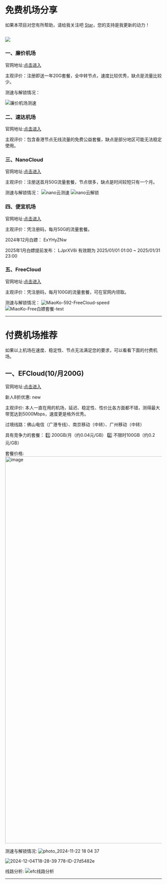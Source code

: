# 免费机场分享

如果本项目对您有所帮助，请给我关注吧 [Star](https://github.com/Anime2375/Free-Proxy-VPN)，您的支持是我更新的动力！

![](https://komarev.com/ghpvc/?username=Free-Proxy-VPN)
---

### 一、廉价机场

官网地址:[点击进入](https://lianjia.me/#/register?code=YGKMsx4B)

主观评价：注册即送一年20G套餐，全中转节点，速度比较优秀，缺点是流量比较少。


测速与解锁情况：

![廉价机场测速](https://github.com/user-attachments/assets/73bfb5d4-0305-4fb4-bac8-08ae0b89f6d9)


### 二、速达机场

官网地址:[点击进入](https://cke5ad.cp-mining.com/#/register?code=OpqA8l9d)

主观评价：包含香港节点无线流量的免费公益套餐，缺点是部分地区可能无法稳定使用。

### 三、NanoCloud

官网地址:[点击进入](https://edu.tplinkcloud.me/auth/register?code=1PhiI0Pi)

主观评价：注册送首月50G流量套餐，节点很多，缺点是时间较短只有一个月。

测速与解锁情况：
![nano云测速](https://github.com/user-attachments/assets/10e965e8-de83-4c82-81e6-58f1c9700cf1)
![nano云解锁](https://github.com/user-attachments/assets/44f788ff-9fde-476e-9420-ab8ff33160f4)

### 四、便宜机场

官网地址:[点击进入](https://xn--wtq35pfyd55o.co/#/register?code=8b4JglaE)

主观评价：凭注册码，每月50G的流量套餐。

2024年12月白嫖： ExYHyZNw

2025年1月白嫖提前发布：  LJprXV8i   有效期为   2025/01/01 01:00 ~ 2025/01/31 23:00


### 五、FreeCloud

官网地址:[点击进入](https://asus.im/#/register?code=g1nM2tbK)

主观评价：凭注册码，每月100G的流量套餐，可在官网内领取。

测速与解锁情况：
![MiaoKo-592-FreeCloud-speed](https://github.com/user-attachments/assets/70ee3fba-0a5c-4941-ac4d-a2941e66c681)
![MiaoKo-Free白嫖套餐-test](https://github.com/user-attachments/assets/5d27301e-7326-49fd-9960-c47658921b69)


---
# 付费机场推荐

如果以上机场在速度、稳定性、节点无法满足您的要求，可以看看下面的付费机场。


## 一、EFCloud(10/月200G)
官网地址:[点击进入](https://inv.easyfastcloud.com/#/register?code=HwwBaKx7)

新人8折优惠: new

主观评价: 本人一直在用的机场，延迟、稳定性、性价比各方面都不错，测得最大带宽达到5000Mbps，速度更是格外优秀。

过境线路：佛山电信（广港专线）、南京移动（中转）、广州移动（中转）

具有竞争力的套餐：
1️⃣ 200GB/月（约0.04元/GB）
2️⃣ 不限时100GB（约0.2元/GB）


套餐价格:
<img width="1245" alt="image" src="https://github.com/user-attachments/assets/b8805778-2c93-4172-af39-87631a0a18bf">


测速与解锁情况:
![photo_2024-11-22 18 04 37](https://github.com/user-attachments/assets/6e236423-b35a-4279-ac7e-0babcb29a4f2)


![2024-12-04T18-28-39 778-ID-27d5482e](https://github.com/user-attachments/assets/57e69d3e-85f2-4503-b906-54361c9d4db3)


线路分析:
![efc线路分析](https://github.com/user-attachments/assets/e23f62e2-c9e2-43a1-92d6-18e8b91df6b6)

---


